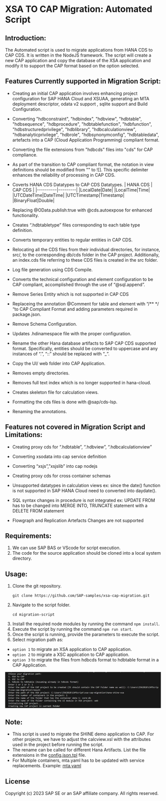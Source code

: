 XSA TO CAP Migration: Automated Script
=====================================
## Introduction:
The Automated script is used to migrate applications from HANA CDS to CAP CDS. It is written in the NodeJS framework. The script will create a new CAP application and copy the database of the XSA application and modify it to support the CAP format based on the option selected.

## Features Currently supported in Migration Script:
- Creating an initial CAP application involves enhancing project configuration for SAP HANA Cloud and XSUAA, generating an MTA deployment descriptor, odata v2 support , sqlite support and Build Configuration.
  
- Converting "hdbconstraint", "hdbindex", "hdbview", "hdbtable", "hdbsequence", "hdbprocedure", "hdbtablefunction", "hdbfunction", "hdbstructuredprivilege", "hdblibrary", "hdbcalculationview", "hdbanalyticprivilege",
"hdbrole", "hdbsynonymconfig", "hdbtabledata", artefacts into a CAP (Cloud Application Programming) compliant format.

- Converting the file extensions from "hdbcds" files into "cds" for CAP compliance.
  
- As part of the transition to CAP compliant format, the notation in view definitions should be modified from "" to ![]. This specific delimiter enhances the reliability of processing in CAP CDS.
  
- Coverts HANA CDS Datatypes to CAP CDS Datatypes.
       | HANA CDS | CAP CDS |
    |----------|---------|
    |LocalDate|Date|
    |LocalTime|Time|
    |UTCDateTime|DateTime|
    |UTCTimestamp|Timestamp|
    |BinaryFloat|Double|
  
- Replacing @OData.publish:true with @cds.autoexpose for enhanced functionality.
  
- Creates “.hdbtabletype” files corresponding to each table type definition.
  
- Converts temporary entities to regular entities in CAP CDS.
  
- Relocating all the CDS files from their individual directories, for instance, src/, to the corresponding db/cds folder in the CAP project. Additionally, an index.cds file referring to these CDS files is created in the src folder.
  
- Log file generation using CDS Compile.
  
- Converts the technical configuration and element configuration to be CAP compliant, accomplished through the use of “@sql.append”. 
- Remove Series Entity which is not supported in CAP CDS
  
- Replaceing the annotation  @Comment  for table and element with “/** */ “to CAP Compliant Format and adding parameters required in package.json.
  
- Remove Schema Configuration.
  
- Updates .hdinamespace file with the proper configuration.
  
- Rename the other Hana database artifacts to SAP CAP CDS supported format. Specifically, entities should be converted to uppercase and any instances of “.”, “::” should be replaced with “_”.
  
- Copy the UI/ web folder into CAP Application.
  
- Removes empty directories.
  
- Removes full text index which is no longer supported in hana-cloud.
  
- Creates skeleton file for calculation views.
  
- Formatting the cds files is done with @sap/cds-lsp.
  
- Renaming the annotations.

## Features not covered in Migration Script and Limitations:

- Creating proxy cds for “.hdbtable”, “.hdbview”, “.hdbcalculationview”
  
- Converting xsodata into cap service definition
  
- Converting “xsjs”,”xsjslib” into cap nodejs
  
- Creating proxy cds for cross container schemas
  
- Unsupported datatypes in calculation views ex: since the date() function is not supported in SAP HANA Cloud need to converted into daydate().
  
- SQL syntax changes in procedure is not integrated ex: UPDATE FROM has to be changed into MERGE INTO, TRUNCATE statement with a DELETE FROM statement
  
- Flowgraph and Replication Artefacts Changes  are not supported

## Requirements:

1. We can use SAP BAS or VScode for script execution.
2. The code for the source application should be cloned into a local system directory.

## Usage:

1. Clone the git repository.
    ```
    git clone https://github.com/SAP-samples/xsa-cap-migration.git
    ```
2. Navigate to the script folder.
   ```
   cd migration-script
   ```
3. Install the required node modules by running the command `npm install`.
4. Execute the script by running the command `npm run start`.
5. Once the script is running, provide the parameters to execute the script.
6. Select migration path as:
 - `option 1` to migrate an XSA application to CAP application.
- `option 2` to migrate a XSC application to CAP application.
- `option 3` to migrate the files from hdbcds format to hdbtable format in a CAP Application.

![parameters](./images/parameters.png)

## Note:
- This script is used to migrate the SHINE demo application to CAP. For other projects, we have to adjust the calcview.xsl with the attributes used in the project before running the script.
- The rename can be called for different Hana Artifacts. List the file extensions in the [config.json.tpl](config.json.tpl) file.
- For Multiple containers, mta.yaml has to be updated with service replacements. Example: [mta.yaml](https://github.com/SAP-samples/xsa-cap-migration/blob/main/hana-shine-cap/mta.yaml#L48-L56)

## License
Copyright (c) 2023 SAP SE or an SAP affiliate company. All rights reserved.
